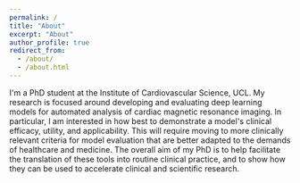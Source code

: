 ```yaml
---
permalink: /
title: "About"
excerpt: "About"
author_profile: true
redirect_from: 
  - /about/
  - /about.html
---
```


I'm a PhD student at the Institute of Cardiovascular Science, UCL. My research is focused around developing and evaluating deep learning models for automated analysis of cardiac magnetic resonance imaging. In particular, I am interested in how best to demonstrate a model's clinical efficacy, utility, and applicability. This will require moving to more clinically relevant criteria for model evaluation that are better adapted to the demands of healthcare and medicine. The overall aim of my PhD is to help facilitate the translation of these tools into routine clinical practice, and to show how they can be used to accelerate clinical and scientific research.

